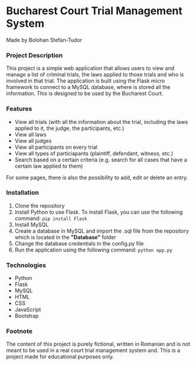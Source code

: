 # Bucharest Court Trial Management System

Made by Bolohan Stefan-Tudor

### Project Description

This project is a simple web application that allows users to view and manage a list of criminal trials, the laws applied to those trials and who is involved in that trial. The application is built using the Flask micro framework to connect to a MySQL database, where is stored all the information. This is designed to be used by the Bucharest Court.

### Features

- View all trials (with all the information about the trial, including the laws applied to it, the judge, the participants, etc.)
- View all laws
- View all judges
- View all participants on every trial
- View all types of particiapants (plaintiff, defendant, witness, etc.)
- Search based on a certain criteria (e.g. search for all cases that have a certain law applied to them)

For some pages, there is also the possibility to add, edit or delete an entry.

### Installation

1. Clone the repository
2. Install Python to use Flask. To install Flask, you can use the following command:
   ``pip install Flask``
3. Install MySQL
4. Create a database in MySQL and import the .sql file from the repository which is located in the **"Database"** folder
5. Change the database credentials in the config.py file
6. Run the application using the following command:
   ``python app.py``

### Technologies

- Python
- Flask
- MySQL
- HTML
- CSS
- JavaScript
- Bootstrap

### Footnote

The content of this project is purely fictional, written in Romanian and is not meant to be used in a real court trial management system and. This is a project made for educational purposes only.
